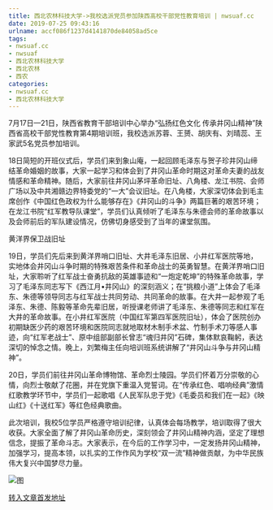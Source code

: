 ```yaml
---
title: 西北农林科技大学->我校选派党员参加陕西高校干部党性教育培训 | nwsuaf.cc
date: 2019-07-25 09:43:16
urlname: accf086f1237d4141870de84058ad5ce
tags: 
- nwsuaf.cc
- nwsuaf
- 西北农林科技大学
- 西北农林
- 西农
categories:
- nwsuaf.cc
- 西北农林科技大学
---
```



7月17日—21日，陕西省教育干部培训中心举办“弘扬红色文化 传承井冈山精神”陕西省高校干部党性教育第4期培训班，我校选派苏蓉、王赟、胡庆有、刘晴蕊、王家武5名党员参加培训。

18日简短的开班仪式后，学员们来到象山庵，一起回顾毛泽东与贺子珍井冈山缔结革命婚姻的故事，大家一起学习和体会到了井冈山革命时期这对革命夫妻的战友情感和革命精神。随后，大家前往井冈山茅坪革命旧址、八角楼、龙江书院、会师广场以及中共湘赣边界特委党的“一大”会议旧址。在八角楼，大家深切体会到毛主席创作《中国红色政权为什么能够存在》《井冈山的斗争》两篇巨著的艰苦环境；在龙江书院“红军教导队课堂”，学员们认真倾听了毛泽东与朱德会师的革命故事以及会师前后的军队建设情况，仿佛切身感受到了当年的课堂氛围。

黄洋界保卫战旧址

19日，学员们先后来到黄洋界哨口旧址、大井毛泽东旧居、小井红军医院等地，实地体会井冈山斗争时期的特殊艰苦条件和革命战士的英勇智慧。在黄洋界哨口旧址，大家聆听了红军战士奋勇抗敌的英雄事迹和“一炮定乾坤”的特殊革命故事，学习了毛泽东同志写下《西江月•井冈山》的深刻涵义；在“挑粮小道”上体会了毛泽东、朱德等领导同志与红军战士共同劳动、共同革命的故事。在大井一起参观了毛泽东、朱德、陈毅等革命先辈旧居，听授课老师讲了毛泽东、朱德等同志和红军在大井的革命故事。在小井红军医院（中国红军第四军医院旧址），体会了医院创办初期缺医少药的艰苦环境和医院同志就地取材木制手术盆、竹制手术刀等感人事迹，向“红军老战士”、原中组部副部长曾志“魂归井冈”石碑，集体默哀鞠躬，表达深切的悼念之情。晚上，刘繁梅主任向培训班系统讲解了“井冈山斗争与井冈山精神”。

20日，学员们前往井冈山革命博物馆、革命烈士陵园。学员们怀着万分崇敬的心情，向烈士敬献了花圈，并在党旗下重温入党誓词。在“传承红色、唱响经典”激情红歌教学环节中，学员们一起歌唱《人民军队忠于党》《毛委员和我们在一起》《映山红》《十送红军》等红色经典歌曲。

此次培训，我校5位学员严格遵守培训纪律，认真体会每场教学，培训取得了很大收获。大家全面了解了井冈山革命历史，深刻领会了井冈山精神内涵，坚定了理想信念，提振了革命斗志。大家表示，在今后的工作学习中，一定发扬井冈山精神，加强学习，提高本领，以扎实的工作作风为学校“双一流”精神做贡献，为中华民族伟大复兴中国梦尽力量。



![图](https://news.nwsuaf.edu.cn/images/content/2019-07/20190724103345547950.jpg)

[转入文章首发地址](https://news.nwsuaf.edu.cn/xnxw/91134.htm)